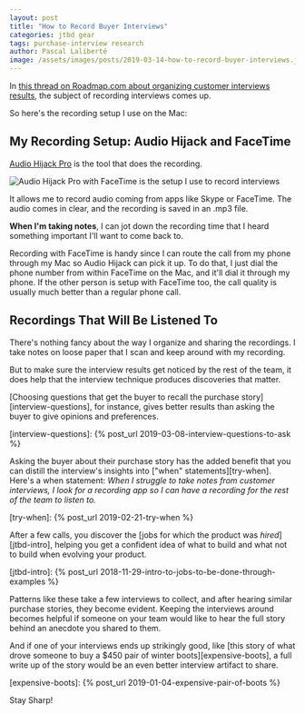 ```yaml
---
layout: post
title: "How to Record Buyer Interviews"
categories: jtbd gear
tags: purchase-interview research
author: Pascal Laliberté
image: /assets/images/posts/2019-03-14-how-to-record-buyer-interviews.jpg
---
```


In [this thread on Roadmap.com about organizing customer interviews results][thread], the subject of recording interviews comes up.

[thread]: https://www.roadmap.com/analyzing-customer-interview-records-optimize

So here's the recording setup I use on the Mac:

## My Recording Setup: Audio Hijack and FaceTime

[Audio Hijack Pro][audiohijack] is the tool that does the recording. 

[audiohijack]: https://rogueamoeba.com/audiohijackpro/

![Audio Hijack Pro with FaceTime is the setup I use to record interviews](/assets/images/posts/2019-03-14-how-to-record-buyer-interviews.jpg)

It allows me to record audio coming from apps like Skype or FaceTime. The audio comes in clear, and the recording is saved in an .mp3 file.

**When I'm taking notes**, I can jot down the recording time that I heard something important I'll want to come back to.

Recording with FaceTime is handy since I can route the call from my phone through my Mac so Audio Hijack can pick it up. To do that, I just dial the phone number from within FaceTime on the Mac, and it'll dial it through my phone. If the other person is setup with FaceTime too, the call quality is usually much better than a regular phone call.

## Recordings That Will Be Listened To

There's nothing fancy about the way I organize and sharing the recordings. I take notes on loose paper that I scan and keep around with my recording.

But to make sure the interview results get noticed by the rest of the team, it does help that the interview technique produces discoveries that matter. 

[Choosing questions that get the buyer to recall the purchase story][interview-questions], for instance, gives better results than asking the buyer to give opinions and preferences.

[interview-questions]: {% post_url 2019-03-08-interview-questions-to-ask %}

Asking the buyer about their purchase story has the added benefit that you can distill the interview's insights into ["when" statements][try-when]. Here's a when statement: _When I struggle to take notes from customer interviews, I look for a recording app so I can have a recording for the rest of the team to listen to._

[try-when]: {% post_url 2019-02-21-try-when %}

After a few calls, you discover the [jobs for which the product was _hired_][jtbd-intro], helping you get a confident idea of what to build and what not to build when evolving your product.

[jtbd-intro]: {% post_url 2018-11-29-intro-to-jobs-to-be-done-through-examples %}

Patterns like these take a few interviews to collect, and after hearing similar purchase stories, they become evident. Keeping the interviews around becomes helpful if someone on your team would like to hear the full story behind an anecdote you shared to them.

And if one of your interviews ends up strikingly good, like [this story of what drove someone to buy a $450 pair of winter boots][expensive-boots], a full write up of the story would be an even better interview artifact to share.

[expensive-boots]: {% post_url 2019-01-04-expensive-pair-of-boots %}

Stay Sharp!
